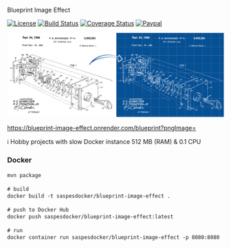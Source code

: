  Blueprint Image Effect

[![License](https://img.shields.io/github/license/saspes/blueprint-image-effect.svg)](https://opensource.org/licenses/MIT) [![Build Status](https://travis-ci.org/SasPes/blueprint-image-effect.svg?branch=master)](https://travis-ci.org/SasPes/blueprint-image-effect) [![Coverage Status](https://coveralls.io/repos/github/SasPes/blueprint-image-effect/badge.svg?branch=master)](https://coveralls.io/github/SasPes/blueprint-image-effect?branch=master) [![Paypal](https://img.shields.io/badge/donate-PayPal-blue.svg)](https://www.paypal.com/cgi-bin/webscr?cmd=_donations&business=TRTGCN324YEXA&currency_code=EUR&source=url)

![blueprint](/examples/bp.png)

https://blueprint-image-effect.onrender.com/blueprint?pngImage=

:information_source:️ Hobby projects with slow Docker instance 512 MB (RAM) & 0.1 CPU

### Docker
```
mvn package

# build
docker build -t saspesdocker/blueprint-image-effect .

# push to Docker Hub
docker push saspesdocker/blueprint-image-effect:latest

# run
docker container run saspesdocker/blueprint-image-effect -p 8080:8080
```